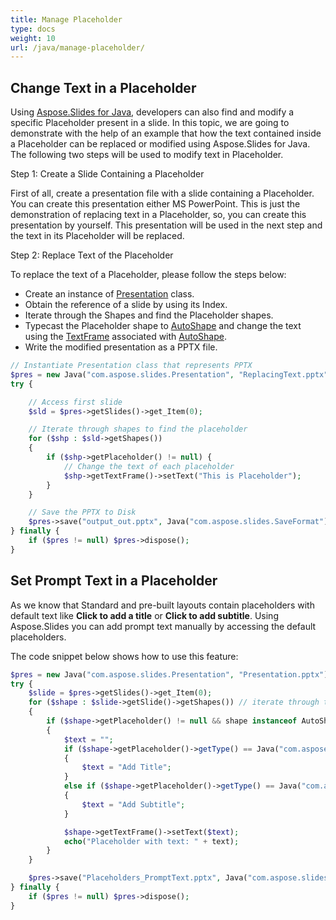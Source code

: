 ```yaml
---
title: Manage Placeholder
type: docs
weight: 10
url: /java/manage-placeholder/
---
```


## **Change Text in a Placeholder**
Using [Aspose.Slides for Java](/slides/java/), developers can also find and modify a specific Placeholder present in a slide. In this topic, we are going to demonstrate with the help of an example that how the text contained inside a Placeholder can be replaced or modified using Aspose.Slides for Java. The following two steps will be used to modify text in Placeholder.

Step 1: Create a Slide Containing a Placeholder

First of all, create a presentation file with a slide containing a Placeholder. You can create this presentation either MS PowerPoint. This is just the demonstration of replacing text in a Placeholder, so, you can create this presentation by yourself. This presentation will be used in the next step and the text in its Placeholder will be replaced.

Step 2: Replace Text of the Placeholder

To replace the text of a Placeholder, please follow the steps below:

- Create an instance of [Presentation](https://apireference.aspose.com/slides/java/com.aspose.slides/Presentation) class.
- Obtain the reference of a slide by using its Index.
- Iterate through the Shapes and find the Placeholder shapes.
- Typecast the Placeholder shape to [AutoShape](https://apireference.aspose.com/slides/java/com.aspose.slides/AutoShape) and change the text using the [TextFrame](https://apireference.aspose.com/slides/java/com.aspose.slides/TextFrame) associated with [AutoShape](https://apireference.aspose.com/slides/java/com.aspose.slides/IAutoShape).
- Write the modified presentation as a PPTX file.

```php
// Instantiate Presentation class that represents PPTX
$pres = new Java("com.aspose.slides.Presentation", "ReplacingText.pptx");
try {

    // Access first slide
    $sld = $pres->getSlides()->get_Item(0);

    // Iterate through shapes to find the placeholder
    for ($shp : $sld->getShapes()) 
    {
        if ($shp->getPlaceholder() != null) {
            // Change the text of each placeholder
            $shp->getTextFrame()->setText("This is Placeholder");
        }
    }

    // Save the PPTX to Disk
    $pres->save("output_out.pptx", Java("com.aspose.slides.SaveFormat")->Pptx);
} finally {
    if ($pres != null) $pres->dispose();
}
```

## **Set Prompt Text in a Placeholder**
As we know that Standard and pre-built layouts contain placeholders with default text like **Click to add a title** or **Click to add subtitle**. Using Aspose.Slides you can add prompt text manually by accessing the default placeholders.

The code snippet below shows how to use this feature:

```php
$pres = new Java("com.aspose.slides.Presentation", "Presentation.pptx");
try {
    $slide = $pres->getSlides()->get_Item(0);
    for ($shape : $slide->getSlide()->getShapes()) // iterate through the slide
    {
        if ($shape->getPlaceholder() != null && shape instanceof AutoShape)
        {
            $text = "";
            if ($shape->getPlaceholder()->getType() == Java("com.aspose.slides.PlaceholderType")->CenteredTitle) //PowerPoint displays "Click to add title". 
            {
                $text = "Add Title";
            }
            else if ($shape->getPlaceholder()->getType() == Java("com.aspose.slides.PlaceholderType")->Subtitle) //add subtitle.
            {
                $text = "Add Subtitle";
            }

            $shape->getTextFrame()->setText($text);
            echo("Placeholder with text: " + text);
        }
    }

    $pres->save("Placeholders_PromptText.pptx", Java("com.aspose.slides.SaveFormat")->Pptx);
} finally {
    if ($pres != null) $pres->dispose();
}
```
